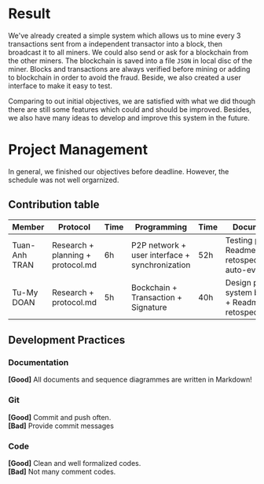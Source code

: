 # Result
We've already created a simple system which allows us to mine every 3 transactions sent from a independent transactor  into a block, 
then broadcast it to all miners. We could also send or ask for a blockchain from the other miners. The blockchain is saved into a file `JSON` in local disc of the miner.
Blocks and transactions are always verified before mining or adding to blockchain in order to avoid the fraud.
Beside, we also created a user interface to make it easy to test.<br/>

Comparing to out initial objectives, we are satisfied with what we did though there are still some features which could and should be improved. 
Besides, we also have many ideas to develop and improve this system in the future. 

# Project Management
In general, we finished our objectives before deadline. However, the schedule was not well orgarnized.
 ## Contribution table
 | Member |  Protocol | Time | Programming | Time| Documentation | Time | Total|
|---|---|---|---|---|---|---|---|
|Tuan-Anh TRAN|Research + planning + protocol.md|6h|P2P network + user interface + synchronization|52h|Testing project + Readme.md + retospective.md + auto-evaluation.md|9h|67h|
|Tu-My DOAN|Research + protocol.md|5h|Bockchain + Transaction + Signature|40h|Design poster, system background + Readme.md + retospective.md.md|9h|54h|



## Development Practices
### Documentation
**[Good]** All documents and sequence diagrammes are written in Markdown!
### Git
**[Good]** Commit and push often. <br/>
**[Bad]** Provide commit messages
### Code
**[Good]** Clean and well formalized codes. <br/>
**[Bad]** Not many comment codes. <br/>
